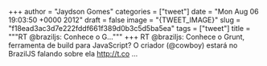 
+++
author = "Jaydson Gomes"
categories = ["tweet"]
date = "Mon Aug 06 19:03:50 +0000 2012"
draft = false
image = "{TWEET_IMAGE}"
slug = "f18ead3ac3d7e222fddf661f389d0b3c5d5ba5ea"
tags = ["tweet"]
title = """RT @braziljs: Conhece o G..."""
+++
RT @braziljs: Conhece o Grunt, ferramenta de build para JavaScript? O criador (@cowboy) estará no BrazilJS falando sobre ela http://t.co ...

